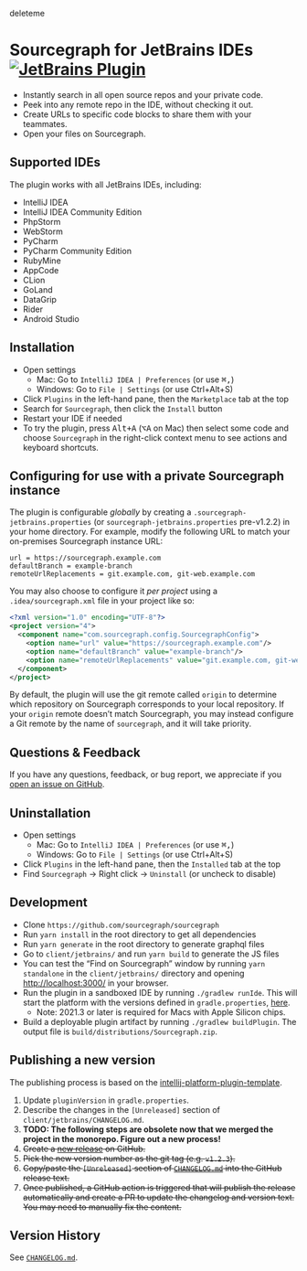 deleteme

<!-- Plugin description -->

# Sourcegraph for JetBrains IDEs [![JetBrains Plugin](https://img.shields.io/badge/JetBrains-Sourcegraph-green.svg)](https://plugins.jetbrains.com/plugin/9682-sourcegraph)

- Instantly search in all open source repos and your private code.
- Peek into any remote repo in the IDE, without checking it out.
- Create URLs to specific code blocks to share them with your teammates.
- Open your files on Sourcegraph.

<!-- Plugin description end -->

## Supported IDEs

The plugin works with all JetBrains IDEs, including:

- IntelliJ IDEA
- IntelliJ IDEA Community Edition
- PhpStorm
- WebStorm
- PyCharm
- PyCharm Community Edition
- RubyMine
- AppCode
- CLion
- GoLand
- DataGrip
- Rider
- Android Studio

## Installation

- Open settings
  - Mac: Go to `IntelliJ IDEA | Preferences` (or use <kbd>⌘,</kbd>)
  - Windows: Go to `File | Settings` (or use <kb>Ctrl+Alt+S</kb>)
- Click `Plugins` in the left-hand pane, then the `Marketplace` tab at the top
- Search for `Sourcegraph`, then click the `Install` button
- Restart your IDE if needed
- To try the plugin, press <kbd>Alt+A</kbd> (<kbd>⌥A</kbd> on Mac) then select some code and choose `Sourcegraph` in the right-click context menu to see actions and keyboard shortcuts.

## Configuring for use with a private Sourcegraph instance

The plugin is configurable _globally_ by creating a `.sourcegraph-jetbrains.properties` (or `sourcegraph-jetbrains.properties` pre-v1.2.2) in your home directory. For example, modify the following URL to match your on-premises Sourcegraph instance URL:

```
url = https://sourcegraph.example.com
defaultBranch = example-branch
remoteUrlReplacements = git.example.com, git-web.example.com
```

You may also choose to configure it _per project_ using a `.idea/sourcegraph.xml` file in your project like so:

```xml
<?xml version="1.0" encoding="UTF-8"?>
<project version="4">
  <component name="com.sourcegraph.config.SourcegraphConfig">
    <option name="url" value="https://sourcegraph.example.com"/>
    <option name="defaultBranch" value="example-branch"/>
    <option name="remoteUrlReplacements" value="git.example.com, git-web.example.com"/>
  </component>
</project>
```

By default, the plugin will use the git remote called `origin` to determine which repository on Sourcegraph corresponds to your local repository. If your `origin` remote doesn’t match Sourcegraph, you may instead configure a Git remote by the name of `sourcegraph`, and it will take priority.

## Questions & Feedback

If you have any questions, feedback, or bug report, we appreciate if you [open an issue on GitHub](https://github.com/sourcegraph/sourcegraph/issues/new?title=JetBrains:+&labels=jetbrains-ide).

## Uninstallation

- Open settings
  - Mac: Go to `IntelliJ IDEA | Preferences` (or use <kbd>⌘,</kbd>)
  - Windows: Go to `File | Settings` (or use <kb>Ctrl+Alt+S</kb>)
- Click `Plugins` in the left-hand pane, then the `Installed` tab at the top
- Find `Sourcegraph` → Right click → `Uninstall` (or uncheck to disable)

## Development

- Clone `https://github.com/sourcegraph/sourcegraph`
- Run `yarn install` in the root directory to get all dependencies
- Run `yarn generate` in the root directory to generate graphql files
- Go to `client/jetbrains/` and run `yarn build` to generate the JS files
- You can test the “Find on Sourcegraph” window by running `yarn standalone` in the `client/jetbrains/` directory and opening [http://localhost:3000/](http://localhost:3000/) in your browser.
- Run the plugin in a sandboxed IDE by running `./gradlew runIde`. This will start the platform with the versions defined in `gradle.properties`, [here](https://github.com/sourcegraph/sourcegraph/blob/main/client/jetbrains/gradle.properties#L14-L16).
  - Note: 2021.3 or later is required for Macs with Apple Silicon chips.
- Build a deployable plugin artifact by running `./gradlew buildPlugin`. The output file is `build/distributions/Sourcegraph.zip`.

## Publishing a new version

The publishing process is based on the [intellij-platform-plugin-template](https://github.com/JetBrains/intellij-platform-plugin-template).

1. Update `pluginVersion` in `gradle.properties`.
2. Describe the changes in the `[Unreleased]` section of `client/jetbrains/CHANGELOG.md`.
3. **TODO: The following steps are obsolete now that we merged the project in the monorepo. Figure out a new process!**
4. ~~Create a [new release](https://github.com/sourcegraph/sourcegraph/releases/new) on GitHub.~~
5. ~~Pick the new version number as the git tag (e.g. `v1.2.3`).~~
6. ~~Copy/paste the `[Unreleased]` section of [`CHANGELOG.md`](https://github.com/sourcegraph/sourcegraph/blob/main/client/jetbrains/CHANGELOG.md) into the GitHub release text.~~
7. ~~Once published, a GitHub action is triggered that will publish the release automatically and create a PR to update the changelog and version text. You may need to manually fix the content.~~

## Version History

See [`CHANGELOG.md`](https://github.com/sourcegraph/sourcegraph/blob/main/client/jetbrains/CHANGELOG.md).
